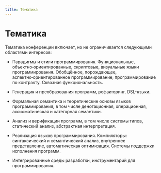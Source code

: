 ```yaml
---
title: Тематика
---
```


# Тематика

Тематика конференции включает, но не ограничивается 
следующими областями интересов:

* Парадигмы и стили программирования. 
    Функциональные, объектно‑ориентированные, скриптовые, 
    визуальные языки программирования. 
    Обобщённое, порождающее, аспектно‑ориентированное программирование; 
    программирование по контракту. 
    Сквозная функциональность.

* Генерация и преобразования программ, рефакторинг. 
    DSL-языки.

* Формальная семантика и теоретические основы языков программирования, 
    в том числе денотационная, операционная, 
    аксиоматическая и категорная семантики.

* Анализ и верификации программ, в том числе системы типов, 
    статический анализ, абстрактная интерпретация.

* Реализация языков программирования. 
    Компиляторы: синтаксический и семантический анализ, 
    внутреннее представление, автоматическая оптимизация. 
    Системы поддержки исполнения программ.

* Интегрированные среды разработки, 
    инструментарий для программирования.


